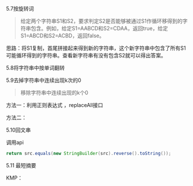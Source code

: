5.7按旋转词

> 给定两个字符串S1和S2，要求判定S2是否能够被通过S1作循环移得到的字符串包含。例如，给定S1=AABCD和S2=CDAA，返回true，给定S1=ABCD和S2=ACBD，返回false。

思路：将S1复制，首尾拼接起来得到新的字符串，这个新字符串中包含了所有S1可能循环得到的字符串。查看新字符串有没有包含S2就可以得出答案。

5.8将字符串中按单词翻转

5.9去掉字符串中连续出现k次的0

> 移除字符串中连续出现的k个0

方法一：利用正则表达式 ，replaceAll接口

方法二：

5.10回文串

调用api

```java
return src.equals(new StringBuilder(src).reverse().toString());
```

5.11 最短摘要

KMP：
